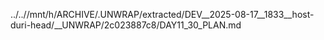 ../..//mnt/h/ARCHIVE/.UNWRAP/extracted/DEV__2025-08-17__1833__host-duri-head/__UNWRAP/2c023887c8/DAY11_30_PLAN.md